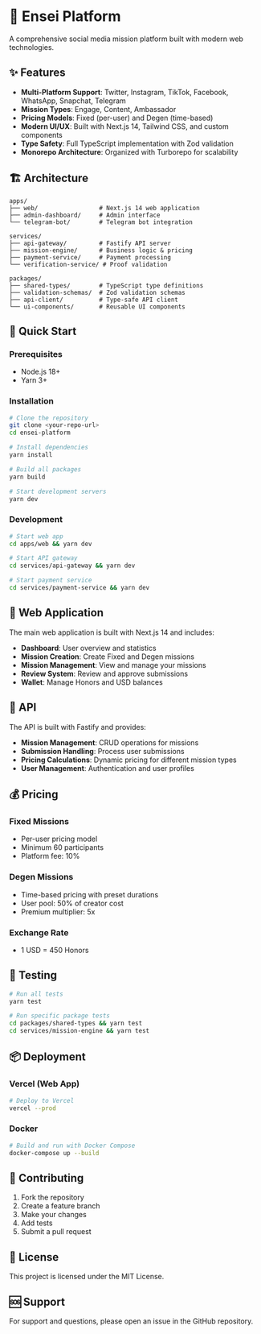 # 🚀 Ensei Platform

A comprehensive social media mission platform built with modern web technologies.

## ✨ Features

- **Multi-Platform Support**: Twitter, Instagram, TikTok, Facebook, WhatsApp, Snapchat, Telegram
- **Mission Types**: Engage, Content, Ambassador
- **Pricing Models**: Fixed (per-user) and Degen (time-based)
- **Modern UI/UX**: Built with Next.js 14, Tailwind CSS, and custom components
- **Type Safety**: Full TypeScript implementation with Zod validation
- **Monorepo Architecture**: Organized with Turborepo for scalability

## 🏗️ Architecture

```
apps/
├── web/                 # Next.js 14 web application
├── admin-dashboard/     # Admin interface
└── telegram-bot/        # Telegram bot integration

services/
├── api-gateway/         # Fastify API server
├── mission-engine/      # Business logic & pricing
├── payment-service/     # Payment processing
└── verification-service/ # Proof validation

packages/
├── shared-types/        # TypeScript type definitions
├── validation-schemas/  # Zod validation schemas
├── api-client/          # Type-safe API client
└── ui-components/       # Reusable UI components
```

## 🚀 Quick Start

### Prerequisites

- Node.js 18+
- Yarn 3+

### Installation

```bash
# Clone the repository
git clone <your-repo-url>
cd ensei-platform

# Install dependencies
yarn install

# Build all packages
yarn build

# Start development servers
yarn dev
```

### Development

```bash
# Start web app
cd apps/web && yarn dev

# Start API gateway
cd services/api-gateway && yarn dev

# Start payment service
cd services/payment-service && yarn dev
```

## 📱 Web Application

The main web application is built with Next.js 14 and includes:

- **Dashboard**: User overview and statistics
- **Mission Creation**: Create Fixed and Degen missions
- **Mission Management**: View and manage your missions
- **Review System**: Review and approve submissions
- **Wallet**: Manage Honors and USD balances

## 🔌 API

The API is built with Fastify and provides:

- **Mission Management**: CRUD operations for missions
- **Submission Handling**: Process user submissions
- **Pricing Calculations**: Dynamic pricing for different mission types
- **User Management**: Authentication and user profiles

## 💰 Pricing

### Fixed Missions
- Per-user pricing model
- Minimum 60 participants
- Platform fee: 10%

### Degen Missions
- Time-based pricing with preset durations
- User pool: 50% of creator cost
- Premium multiplier: 5x

### Exchange Rate
- 1 USD = 450 Honors

## 🧪 Testing

```bash
# Run all tests
yarn test

# Run specific package tests
cd packages/shared-types && yarn test
cd services/mission-engine && yarn test
```

## 📦 Deployment

### Vercel (Web App)

```bash
# Deploy to Vercel
vercel --prod
```

### Docker

```bash
# Build and run with Docker Compose
docker-compose up --build
```

## 🤝 Contributing

1. Fork the repository
2. Create a feature branch
3. Make your changes
4. Add tests
5. Submit a pull request

## 📄 License

This project is licensed under the MIT License.

## 🆘 Support

For support and questions, please open an issue in the GitHub repository.
